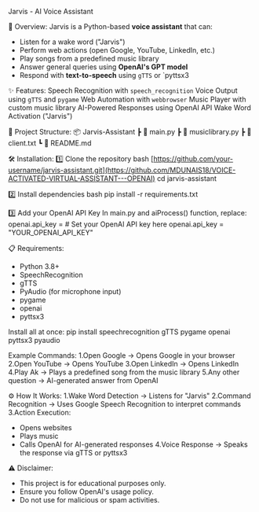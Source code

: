 Jarvis - AI Voice Assistant

📌 Overview:
Jarvis is a Python-based **voice assistant** that can:
- Listen for a wake word ("Jarvis")
- Perform web actions (open Google, YouTube, LinkedIn, etc.)
- Play songs from a predefined music library
- Answer general queries using **OpenAI's GPT model**
- Respond with **text-to-speech** using `gTTS` or `pyttsx3

✨ Features:
Speech Recognition with `speech_recognition`
Voice Output using `gTTS` and `pygame`
Web Automation with `webbrowser`
Music Player with custom music library
AI-Powered Responses using OpenAI API
Wake Word Activation ("Jarvis")

📂 Project Structure:
📦 Jarvis-Assistant
┣ 📜 main.py 
┣ 📜 musiclibrary.py 
┣ 📜 client.txt
┗ 📜 README.md 

🛠 Installation:
1️⃣ Clone the repository
bash
[https://github.com/your-username/jarvis-assistant.git](https://github.com/MDUNAIS18/VOICE-ACTIVATED-VIRTUAL-ASSISTANT---OPENAI)
cd jarvis-assistant

2️⃣ Install dependencies
bash
pip install -r requirements.txt

3️⃣ Add your OpenAI API Key
In main.py and aiProcess() function, replace:
openai.api_key = # Set your OpenAI API key here
openai.api_key = "YOUR_OPENAI_API_KEY"

📋 Requirements:
* Python 3.8+
* SpeechRecognition
* gTTS
* PyAudio (for microphone input)
* pygame
* openai
* pyttsx3
  
Install all at once:
pip install speechrecognition gTTS pygame openai pyttsx3 pyaudio

Example Commands:
1.Open Google → Opens Google in your browser
2.Open YouTube → Opens YouTube
3.Open LinkedIn → Opens LinkedIn
4.Play Ak → Plays a predefined song from the music library
5.Any other question → AI-generated answer from OpenAI


⚙️ How It Works:
1.Wake Word Detection → Listens for "Jarvis"
2.Command Recognition → Uses Google Speech Recognition to interpret commands
3.Action Execution:
  * Opens websites
  * Plays music
  * Calls OpenAI for AI-generated responses
4.Voice Response → Speaks the response via gTTS or pyttsx3

⚠️ Disclaimer:
- This project is for educational purposes only.
- Ensure you follow OpenAI's usage policy.
- Do not use for malicious or spam activities.

